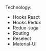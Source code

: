 <p>Technology:</p>
<ul>
    <li>Hooks React</li>
    <li>Hooks Redux</li>
    <li>Redux-suga</li>
    <li>Routing</li>
    <li>Reselect</li>
    <li>Material-UI</li>
</ul>
